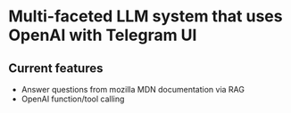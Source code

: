 # Multi-faceted LLM system that uses OpenAI with Telegram UI

## Current features
* Answer questions from mozilla MDN documentation via RAG
* OpenAI function/tool calling